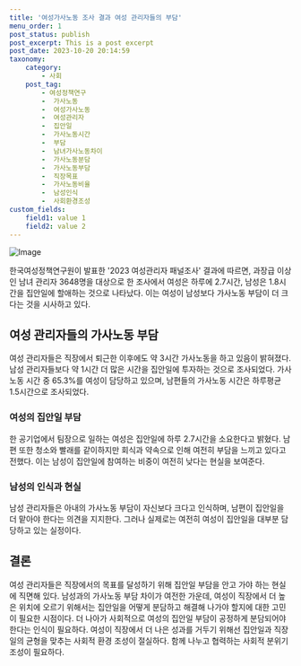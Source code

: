 ```yaml
---
title: '여성가사노동 조사 결과 여성 관리자들의 부담'
menu_order: 1
post_status: publish
post_excerpt: This is a post excerpt
post_date: 2023-10-20 20:14:59
taxonomy:
    category:
        - 사회
    post_tag:
        - 여성정책연구
        -  가사노동
        -  여성가사노동
        -  여성관리자
        -  집안일
        -  가사노동시간
        -  부담
        -  남녀가사노동차이
        -  가사노동분담
        -  가사노동부담
        -  직장목표
        -  가사노동비율
        -  남성인식
        -  사회환경조성
custom_fields:
    field1: value 1
    field2: value 2
---
```


![Image](https://imgnews.pstatic.net/image/662/2024/02/07/0000037226_001_20240207143701576.jpg?type=w647)


한국여성정책연구원이 발표한 '2023 여성관리자 패널조사' 결과에 따르면, 과장급 이상인 남녀 관리자 3648명을 대상으로 한 조사에서 여성은 하루에 2.7시간, 남성은 1.8시간을 집안일에 할애하는 것으로 나타났다. 이는 여성이 남성보다 가사노동 부담이 더 크다는 것을 시사하고 있다.

## 여성 관리자들의 가사노동 부담
여성 관리자들은 직장에서 퇴근한 이후에도 약 3시간 가사노동을 하고 있음이 밝혀졌다. 남성 관리자들보다 약 1시간 더 많은 시간을 집안일에 투자하는 것으로 조사되었다. 가사노동 시간 중 65.3%를 여성이 담당하고 있으며, 남편들의 가사노동 시간은 하루평균 1.5시간으로 조사되었다.

### 여성의 집안일 부담
한 공기업에서 팀장으로 일하는 여성은 집안일에 하루 2.7시간을 소요한다고 밝혔다. 남편 또한 청소와 빨래를 같이하지만 회식과 약속으로 인해 여전히 부담을 느끼고 있다고 전했다. 이는 남성이 집안일에 참여하는 비중이 여전히 낮다는 현실을 보여준다.

### 남성의 인식과 현실
남성 관리자들은 아내의 가사노동 부담이 자신보다 크다고 인식하며, 남편이 집안일을 더 맡아야 한다는 의견을 지지한다. 그러나 실제로는 여전히 여성이 집안일을 대부분 담당하고 있는 실정이다.

## 결론
여성 관리자들은 직장에서의 목표를 달성하기 위해 집안일 부담을 안고 가야 하는 현실에 직면해 있다. 남성과의 가사노동 부담 차이가 여전한 가운데, 여성이 직장에서 더 높은 위치에 오르기 위해서는 집안일을 어떻게 분담하고 해결해 나가야 할지에 대한 고민이 필요한 시점이다. 더 나아가 사회적으로 여성의 집안일 부담이 공정하게 분담되어야 한다는 인식이 필요하다. 여성이 직장에서 더 나은 성과를 거두기 위해선 집안일과 직장일의 균형을 맞추는 사회적 환경 조성이 절실하다. 함께 나누고 협력하는 사회적 분위기 조성이 필요하다.
